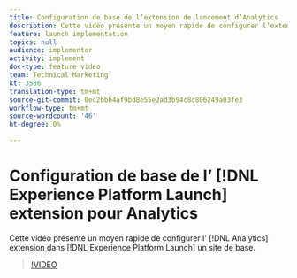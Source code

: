 ```yaml
---
title: Configuration de base de l’extension de lancement d’Analytics
description: Cette vidéo présente un moyen rapide de configurer l’extension Analytics dans Lancer pour un site de base.
feature: launch implementation
topics: null
audience: implementer
activity: implement
doc-type: feature video
team: Technical Marketing
kt: 3586
translation-type: tm+mt
source-git-commit: 0ec2bbb4af9bd8e55e2ad3b94c8c806249a03fe3
workflow-type: tm+mt
source-wordcount: '46'
ht-degree: 0%

---
```



# Configuration de base de l’ [!DNL Experience Platform Launch] extension pour Analytics

Cette vidéo présente un moyen rapide de configurer l&#39; [!DNL Analytics] extension dans [!DNL Experience Platform Launch] un site de base.

>[!VIDEO](https://video.tv.adobe.com/v/28751/?quality=12)
